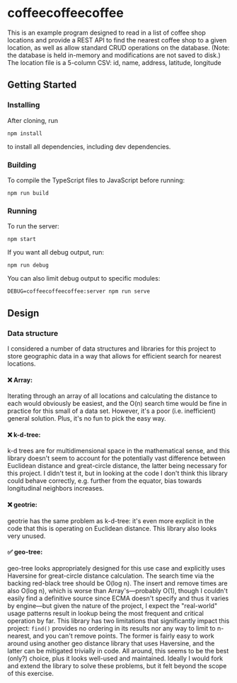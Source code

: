 # coffeecoffeecoffee
This is an example program designed to read in a list of coffee shop locations and provide a REST API to find the nearest coffee shop to a given location, as well as allow standard CRUD operations on the database. (Note: the database is held in-memory and modifications are not saved to disk.) The location file is a 5-column CSV: id, name, address, latitude, longitude

## Getting Started

### Installing
After cloning, run
```
npm install
```
to install all dependencies, including dev dependencies.

### Building
To compile the TypeScript files to JavaScript before running:
```
npm run build
```

### Running
To run the server:
```
npm start
```

If you want all debug output, run:
```
npm run debug
```

You can also limit debug output to specific modules:
```
DEBUG=coffeecoffeecoffee:server npm run serve
```

## Design

### Data structure
I considered a number of data structures and libraries for this project to store geographic data in a way that allows for efficient search for nearest locations.

#### ❌ Array:
Iterating through an array of all locations and calculating the distance to each would obviously be easiest, and the O(n) search time would be fine in practice for this small of a data set. However, it's a poor (i.e. inefficient) general solution. Plus, it's no fun to pick the easy way.

#### ❌ k-d-tree:
k-d trees are for multidimensional space in the mathematical sense, and this library doesn't seem to account for the potentially vast difference between Euclidean distance and great-circle distance, the latter being necessary for this project. I didn't test it, but in looking at the code I don't think this library could behave correctly, e.g. further from the equator, bias towards longitudinal neighbors increases.

#### ❌ geotrie:
geotrie has the same problem as k-d-tree: it's even more explicit in the code that this is operating on Euclidean distance. This library also looks very unused.

#### ✅ geo-tree:
geo-tree looks appropriately designed for this use case and explicitly uses Haversine for great-circle distance calculation. The search time via the backing red-black tree should be O(log n). The insert and remove times are also O(log n), which is worse than Array's—probably O(1), though I couldn't easily find a definitive source since ECMA doesn't specify and thus it varies by engine—but given the nature of the project, I expect the "real-world" usage patterns result in lookup being the most frequent and critical operation by far. This library has two limitations that significantly impact this project: `find()` provides no ordering in its results nor any way to limit to n-nearest, and you can't remove points. The former is fairly easy to work around using another geo distance library that uses Haversine, and the latter can be mitigated trivially in code. All around, this seems to be the best (only?) choice, plus it looks well-used and maintained. Ideally I would fork and extend the library to solve these problems, but it felt beyond the scope of this exercise.
